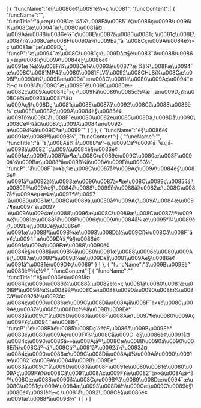 [
	{
		"funcName":"è§\u0086é¢\u0091è½¬ç \u0081",
		"funcContent":[
			{
				"funcName":"",
				"funcTitle":"ä¸»æµ\u0081æ ¼å¼\u008Få\u0085¨è¦\u0086ç\u009B\u0096ï¼\u008Cæ\u0094¯æ\u008C\u0081å¤\u009Aå\u0088\u0086è¾¨ç\u008E\u0087ã\u0080\u0081ç \u0081ç\u008E\u0087ï¼\u008Cæ\u008F\u0090ä¾\u009Bä¸°å¯\u008Cç\u009A\u0084è½¬ç \u0081æ¨¡æ\u009D¿",
				"funcP":"æ\u0094¯æ\u008C\u0081ç»\u009Då¤§é\u0083¨å\u0088\u0086ä¸»æµ\u0081ç\u009A\u0084è§\u0086é¢\u0091æ ¼å¼\u008Fï¼\u008Cè¾\u0093å\u0087ºæ ¼å¼\u008Fæ\u0094¯æ\u008C\u0081MP4ã\u0080\u0081FLVå\u0092\u008CHLSï¼\u008Cæ\u008F\u0090ä¾\u009Bæ\u0094¯æ\u008C\u0081é\u0080\u009Aç\u0094¨è½¬ç \u0081å\u009Cºæ\u0099¯é\u009C\u0080æ±\u0082ç\u009A\u0084ç³»ç»\u009Få\u0086\u0085ç½®æ¨¡æ\u009D¿ï¼\u008Cè¾\u0093å\u0087ºå¤\u009Aç§\u008Dç \u0081ç\u008E\u0087å\u0092\u008Cå\u0088\u0086è¾¨ç\u008E\u0087ç\u009A\u0084è§\u0086é¢\u0091ï¼\u008Cå\u008F¯é\u0080\u0082é\u0085\u008Dä¸\u008Då\u0090\u008Cè®¾å¤\u0087ç\u009A\u0084æ\u0092­æ\u0094¾å\u009Cºæ\u0099¯"
			}
		]
	},
	{
		"funcName":"è§\u0086é¢\u0091æ\u0088ªå\u009B¾",
		"funcContent":[
			{
				"funcName":"",
				"funcTitle":"å¯¹ä¸\u008Aä¼ å\u0088°äº¬ä¸\u009Cäº\u0091å¯¹è±¡å­\u0098å\u0082¨ç\u009A\u0084è§\u0086é¢\u0091æ\u0096\u0087ä»¶æ\u008C\u0089é\u009C\u0080æ\u008F\u0090ä¾\u009Bæ\u0088ªå\u009B¾å\u008A\u009Fè\u0083½",
				"funcP":"å\u008F¯ä»¥ä¸ºæ\u008C\u0087å®\u009Aç\u009A\u0084è§\u0086é¢\u0091åª\u0092ä½\u0093æ\u0096\u0087ä»¶æ\u008C\u0089ç\u0085§ä¸\u0080å®\u009Aè§\u0084å\u0088\u0099ï¼\u0088å¦\u0082æ\u008C\u0087å®\u009Aèµ·æ­¢æ\u0097¶é\u0097´ã\u0080\u0081æ\u008C\u0089ä¸\u0080å®\u009Aç\u009A\u0084æ\u0097¶é\u0097´é\u0097´é\u009A\u0094æ\u0088\u0096æ\u008C\u0089æ\u008C\u0087å®\u009Aè¦\u0081æ\u0088ªå\u008F\u0096ç\u009A\u0084å¼ æ\u0095°ï¼\u0089è¿\u009Bè¡\u008Cè§\u0086é¢\u0091æ\u0088ªå\u009B¾æ\u0093\u008Dä½\u009Cï¼\u008Cå\u008F¯ä»¥ç\u0094¨æ\u009D¥ä¸ºè§\u0086é¢\u0091ç\u0094\u009Fæ\u0088\u0090é¢\u0084è§\u0088å\u009B¾ã\u0080\u0081æ\u0088\u0096é\u0080\u009Aè¿\u0087æ\u0088ªå\u009B¾æ\u009D¥å\u0081\u009Aè§\u0086é¢\u0091å°\u0081é\u009D¢ç­\u0089"
			}
		]
	},
	{
		"funcName":"å\u009B\u009Eè°\u0083è®¾ç½®",
		"funcContent":[
			{
				"funcName":"",
				"funcTitle":"è§\u0086é¢\u0091å¤\u0084ç\u0090\u0086ï¼\u0088å¦\u0082è½¬ç \u0081ã\u0080\u0081æ\u0088ªå\u009B¾ï¼\u0089å®\u008Cæ\u0088\u0090å\u0090\u008Eï¼\u008Cåª\u0092ä½\u0093å¤\u0084ç\u0090\u0086æ\u009C\u008Då\u008A¡å\u008F¯ä»¥é\u0080\u009Aè¿\u0087é\u0085\u008Dç½®å\u009B\u009Eè°\u0083å\u009C°å\u009D\u0080å\u008F\u008Aæ\u0097¶é\u0080\u009Aç\u009F¥ç\u0094¨æ\u0088·",
				"funcP":"è\u008B¥é\u0085\u008Dç½®äº\u0086å\u009B\u009Eè°\u0083é\u0080\u009Aç\u009F¥ï¼\u008Cå\u009C¨è§\u0086é¢\u0091å¤\u0084ç\u0090\u0086ä»»å\u008A¡å®\u008Cæ\u0088\u0090å\u0090\u008Eï¼\u008Cäº¬ä¸\u009Cäº\u0091åª\u0092ä½\u0093å¤\u0084ç\u0090\u0086æ\u009C\u008Då\u008A¡ä¼\u009Aå\u0090\u0091æ\u0082¨ç\u009A\u0084å\u009B\u009Eè°\u0083å\u009C°å\u009D\u0080å\u008F\u0091é\u0080\u0081é\u0080\u009Aç\u009F¥ï¼\u008Cå\u0091\u008Aç\u009F¥æ\u0082¨ä»»å\u008A¡å·²å®\u008Cæ\u0088\u0090ï¼\u008Cç\u009B®å\u0089\u008Dæ\u0094¯æ\u008C\u0081ç\u009A\u0084æ\u0093\u008Dä½\u009Cæ\u009C\u0089è§\u0086é¢\u0091è½¬ç \u0081å\u0092\u008Cè§\u0086é¢\u0091æ\u0088ªå\u009B¾"
			}
		]
	}
]